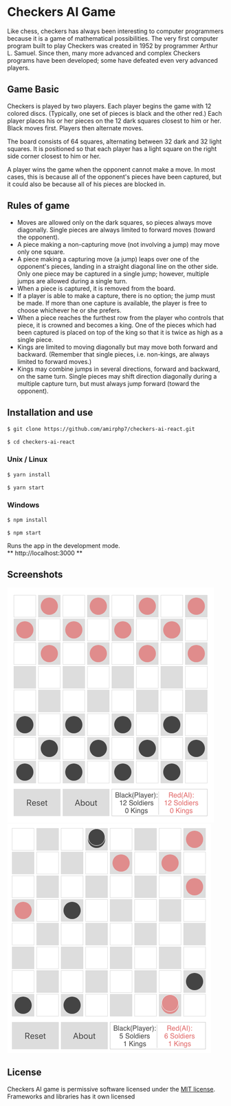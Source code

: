 # Checkers AI Game
Like chess, checkers has always been interesting to computer programmers because it is a game of mathematical possibilities. The very first computer program built to play Checkers was created in 1952 by programmer Arthur L. Samuel. Since then, many more advanced and complex Checkers programs have been developed; some have defeated even very advanced players.

## Game Basic
Checkers is played by two players. Each player begins the game with 12 colored discs. (Typically, one set of pieces is black and the other red.) Each player places his or her pieces on the 12 dark squares closest to him or her. Black moves first. Players then alternate moves.

The board consists of 64 squares, alternating between 32 dark and 32 light squares. It is positioned so that each player has a light square on the right side corner closest to him or her.

A player wins the game when the opponent cannot make a move. In most cases, this is because all of the opponent's pieces have been captured, but it could also be because all of his pieces are blocked in.

## Rules of game
<ul>
  <li>Moves are allowed only on the dark squares, so pieces always move diagonally. Single pieces are always limited to forward moves (toward the opponent).</li>
  <li>A piece making a non-capturing move (not involving a jump) may move only one square.</li>
  <li>A piece making a capturing move (a jump) leaps over one of the opponent's pieces, landing in a straight diagonal line on the other side. Only one piece may be captured in a single jump; however, multiple jumps are allowed during a single turn.</li>
  <li>When a piece is captured, it is removed from the board.</li>
  <li>If a player is able to make a capture, there is no option; the jump must be made. If more than one capture is available, the player is free to choose whichever he or she prefers.</li>
  <li>When a piece reaches the furthest row from the player who controls that piece, it is crowned and becomes a king. One of the pieces which had been captured is placed on top of the king so that it is twice as high as a single piece.</li>
  <li>Kings are limited to moving diagonally but may move both forward and backward. (Remember that single pieces, i.e. non-kings, are always limited to forward moves.)</li>
  <li>Kings may combine jumps in several directions, forward and backward, on the same turn. Single pieces may shift direction diagonally during a multiple capture turn, but must always jump forward (toward the opponent).</li>
</ul>

## Installation and use

```
$ git clone https://github.com/amirphp7/checkers-ai-react.git
```
```
$ cd checkers-ai-react
```
### Unix / Linux
```
$ yarn install
```
```
$ yarn start
```
### Windows
```
$ npm install
```
```
$ npm start
```
Runs the app in the development mode.<br>
**  http://localhost:3000 **

## Screenshots
<img src="public/screenshots/checkers-1.png" alt="">
<img src="public/screenshots/checkers-2.png" alt="">

## License
Checkers AI game is permissive software licensed under the [MIT license](https://opensource.org/licenses/MIT).
Frameworks and libraries has it own licensed
